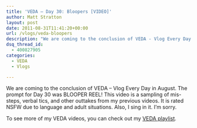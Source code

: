 ```yaml
---
title: 'VEDA – Day 30: Bloopers [VIDEO]'
author: Matt Stratton
layout: post
date: 2011-08-31T11:41:20+00:00
url: /vlogs/veda-bloopers
description: "We are coming to the conclusion of VEDA - Vlog Every Day in August. The prompt for Day 30 was BLOOPER REEL! This video is a sampling of mis-steps, verbal tics, and other outtakes from my previous videos. It is rated NSFW due to language and adult situations. Also, I sing in it. I'm sorry."
dsq_thread_id:
  - 400827905
categories:
  - VEDA
  - Vlogs

---
```

We are coming to the conclusion of VEDA &#8211; Vlog Every Day in August. The prompt for Day 30 was BLOOPER REEL! This video is a sampling of mis-steps, verbal tics, and other outtakes from my previous videos. It is rated NSFW due to language and adult situations. Also, I sing in it. I&#8217;m sorry.



To see more of my VEDA videos, you can check out my <a href="https://www.youtube.com/playlist?list=PL20722ABC7A7D3679" target="_blank">VEDA playlist</a>.